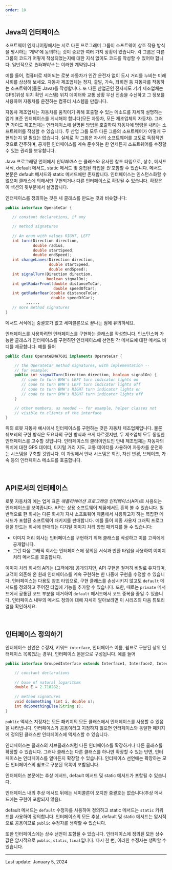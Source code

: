 ```yaml
---
order: 10
---
```

## Java의 인터페이스

소프트웨어 엔지니어링에서는 서로 다른 프로그래머 그룹이 소프트웨어 상호 작용 방식을 명시하는 '계약'에 동의하는 것이 중요한 여러 가지 상황이 있습니다. 각 그룹은 다른 그룹의 코드가 어떻게 작성되었는지에 대한 지식 없이도 코드를 작성할 수 있어야 합니다. 일반적으로 _인터페이스_ 는 이러한 계약입니다.

예를 들어, 컴퓨터로 제어되는 로봇 자동차가 인간 운전자 없이 도시 거리를 누비는 미래 사회를 상상해 보세요. 자동차 제조업체는 정지, 출발, 가속, 좌회전 등 자동차를 작동하는 소프트웨어(물론 Java)를 작성합니다. 또 다른 산업군인 전자지도 기기 제조업체는 GPS(위성 위치 확인 시스템) 위치 데이터와 교통 상황 무선 전송을 수신하고 그 정보를 사용하여 자동차를 운전하는 컴퓨터 시스템을 만듭니다.

자동차 제조업체는 자동차를 움직이기 위해 호출할 수 있는 메소드를 자세히 설명하는 업계 표준 인터페이스를 게시해야 합니다(모든 자동차, 모든 제조업체의 자동차). 그러면 가이드 제조업체는 인터페이스에 설명된 방법을 호출하여 자동차에 명령을 내리는 소프트웨어를 작성할 수 있습니다. 두 산업 그룹 모두 다른 그룹의 소프트웨어가 어떻게 구현되는지 알 필요는 없습니다. 실제로 각 그룹은 자사의 소프트웨어를 고도로 독점적인 것으로 간주하며, 공개된 인터페이스를 계속 준수하는 한 언제든지 소프트웨어를 수정할 수 있는 권리를 보유합니다.

Java 프로그래밍 언어에서 _인터페이스_ 는 클래스와 유사한 참조 타입으로, 상수, 메서드 서식, default 메서드, static 메서드 및 중첩된 타입을 _만_ 포함할 수 있습니다. 메서드 본문은 default 메서드와 static 메서드에만 존재합니다. 인터페이스는 인스턴스화할 수 없으며 클래스에 의해서만 구현되거나 다른 인터페이스로 확장될 수 있습니다. 확장은 이 섹션의 뒷부분에서 설명합니다.

인터페이스를 정의하는 것은 새 클래스를 만드는 것과 비슷합니다:

```java
public interface OperateCar {

   // constant declarations, if any

   // method signatures
   
   // An enum with values RIGHT, LEFT
   int turn(Direction direction,
            double radius,
            double startSpeed,
            double endSpeed);
   int changeLanes(Direction direction,
                   double startSpeed,
                   double endSpeed);
   int signalTurn(Direction direction,
                  boolean signalOn);
   int getRadarFront(double distanceToCar,
                     double speedOfCar);
   int getRadarRear(double distanceToCar,
                    double speedOfCar);
         ......
   // more method signatures
}
```

메서드 서식에는 중괄호가 없고 세미콜론으로 끝나는 점에 유의하세요.

인터페이스를 사용하려면 인터페이스를 구현하는 클래스를 작성합니다. 인스턴스화 가능한 클래스가 인터페이스를 구현하면 인터페이스에 선언된 각 메서드에 대한 메서드 바디를 제공합니다. 예를 들어

```java
public class OperateBMW760i implements OperateCar {

    // the OperateCar method signatures, with implementation --
    // for example:
    public int signalTurn(Direction direction, boolean signalOn) {
       // code to turn BMW's LEFT turn indicator lights on
       // code to turn BMW's LEFT turn indicator lights off
       // code to turn BMW's RIGHT turn indicator lights on
       // code to turn BMW's RIGHT turn indicator lights off
    }

    // other members, as needed -- for example, helper classes not 
    // visible to clients of the interface
}
```

위의 로봇 자동차 예시에서 인터페이스를 구현하는 것은 자동차 제조업체입니다. 물론 쉐보레의 구현 방식은 도요타의 구현 방식과 크게 다르겠지만, 두 제조업체 모두 동일한 인터페이스를 고수할 것입니다. 인터페이스의 클라이언트인 안내 제조업체는 자동차의 위치에 대한 GPS 데이터, 디지털 거리 지도, 교통 데이터를 사용하여 자동차를 운전하는 시스템을 구축할 것입니다. 이 과정에서 안내 시스템은 회전, 차선 변경, 브레이크, 가속 등의 인터페이스 메소드를 호출합니다.

 

## API로서의 인터페이스

로봇 자동차의 예는 업계 표준 _애플리케이션 프로그래밍 인터페이스_(API)로 사용되는 인터페이스를 보여줍니다. API는 상용 소프트웨어 제품에서도 흔히 볼 수 있습니다. 일반적으로 한 회사는 다른 회사가 자사 소프트웨어 제품에서 사용하고자 하는 복잡한 메서드가 포함된 소프트웨어 패키지를 판매합니다. 예를 들어 최종 사용자 그래픽 프로그램을 만드는 회사에 판매되는 디지털 이미지 처리 방법 패키지를 들 수 있습니다:

- 이미지 처리 회사는 인터페이스를 구현하기 위해 클래스를 작성하고 이를 고객에게 공개합니다.
- 그런 다음 그래픽 회사는 인터페이스에 정의된 서식과 반환 타입을 사용하여 이미지 처리 메서드를 호출합니다.

이미지 처리 회사의 API는 (고객에게) 공개되지만, API 구현은 철저히 비밀로 유지되며, 고객이 의존해 온 원래 인터페이스를 계속 구현하는 한 나중에 구현을 수정할 수 있습니다. 인터페이스는 다용도 참조 타입으로, 구현 클래스를 손상시키지 않고도 `default` 메서드를 정의하고 주어진 타입에 기능을 추가할 수 있습니다. 또한, 때로는 `private` 메서드에서 공통된 코드 부분을 제거하여 `default` 메서드에서 코드 중복을 줄일 수 있습니다. 인터페이스 내부의 메서드 정의에 대해 자세히 알아보려면 이 시리즈의 다음 튜토리얼을 확인하세요.

 

## 인터페이스 정의하기

인터페이스 선언은 수정자, 키워드 `interface`, 인터페이스 이름, 쉼표로 구분된 상위 인터페이스 목록(있는 경우), 인터페이스 본문으로 구성됩니다. 예를 들어

```java
public interface GroupedInterface extends Interface1, Interface2, Interface3 {

    // constant declarations
    
    // base of natural logarithms
    double E = 2.718282;
 
    // method signatures
    void doSomething (int i, double x);
    int doSomethingElse(String s);
}
```

`public` 액세스 지정자는 모든 패키지의 모든 클래스에서 인터페이스를 사용할 수 있음을 나타냅니다. 인터페이스가 공용이라고 지정하지 않으면 인터페이스와 동일한 패키지에 정의된 클래스만 인터페이스에 액세스할 수 있습니다.

인터페이스는 클래스의 서브클래스처럼 다른 인터페이스를 확장하거나 다른 클래스를 확장할 수 있습니다. 그러나 클래스는 다른 클래스를 하나만 확장할 수 있는 반면, 인터페이스는 인터페이스를 얼마든지 확장할 수 있습니다. 인터페이스 선언에는 확장하는 모든 인터페이스의 쉼표로 구분된 목록이 포함됩니다.

인터페이스 본문에는 추상 메서드, default 메서드 및 static 메서드가 포함될 수 있습니다.

인터페이스 내의 추상 메서드 뒤에는 세미콜론이 오지만 중괄호는 없습니다(추상 메서드에는 구현이 포함되지 않음).

default 메서드는 `default` 수정자를 사용하여 정의하고 static 메서드는 `static` 키워드를 사용하여 정의합니다. 인터페이스의 모든 추상, default 및 static 메서드는 암시적으로 공용이므로 `public` 수정자를 생략할 수 있습니다.

또한 인터페이스에는 상수 선언이 포함될 수 있습니다. 인터페이스에 정의된 모든 상수 값은 암시적으로 `public`, `static`, `final`입니다. 다시 한 번, 이러한 수정자는 생략할 수 있습니다.

---
Last update: January 5, 2024